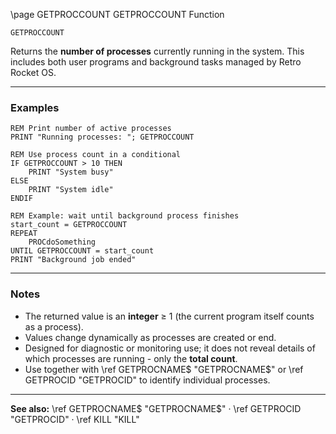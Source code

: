 \page GETPROCCOUNT GETPROCCOUNT Function

```basic
GETPROCCOUNT
```

Returns the **number of processes** currently running in the system.
This includes both user programs and background tasks managed by Retro Rocket OS.

---

### Examples

```basic
REM Print number of active processes
PRINT "Running processes: "; GETPROCCOUNT
```

```basic
REM Use process count in a conditional
IF GETPROCCOUNT > 10 THEN
    PRINT "System busy"
ELSE
    PRINT "System idle"
ENDIF
```

```basic
REM Example: wait until background process finishes
start_count = GETPROCCOUNT
REPEAT
    PROCdoSomething
UNTIL GETPROCCOUNT = start_count
PRINT "Background job ended"
```

---

### Notes

* The returned value is an **integer** ≥ 1 (the current program itself counts as a process).
* Values change dynamically as processes are created or end.
* Designed for diagnostic or monitoring use; it does not reveal details of which processes are running - only the **total count**.
* Use together with \ref GETPROCNAME\$ "GETPROCNAME\$" or \ref GETPROCID "GETPROCID" to identify individual processes.

---

**See also:**
\ref GETPROCNAME\$ "GETPROCNAME\$" · \ref GETPROCID "GETPROCID" · \ref KILL "KILL"
